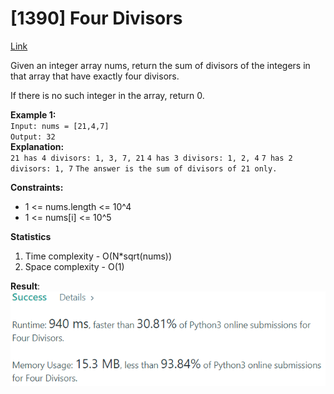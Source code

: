 # [1390] Four Divisors

[Link](https://leetcode.com/problems/four-divisors/)

Given an integer array nums, return the sum of divisors of the integers in that array that have exactly four divisors.

If there is no such integer in the array, return 0.

**Example 1:**  
`Input: nums = [21,4,7]`  
`Output: 32`  
**Explanation:**  
`21 has 4 divisors: 1, 3, 7, 21`
`4 has 3 divisors: 1, 2, 4`
`7 has 2 divisors: 1, 7`
`The answer is the sum of divisors of 21 only.`

**Constraints:**

- 1 <= nums.length <= 10^4
- 1 <= nums[i] <= 10^5

**Statistics**

1. Time complexity - O(N*sqrt(nums))
2. Space complexity - O(1)

**Result**:  
![Result image](https://github.com/SanjampreetSingh/PP/blob/master/LeetCode/Mathematic%20Code/Four%20Divisors/image.png)
